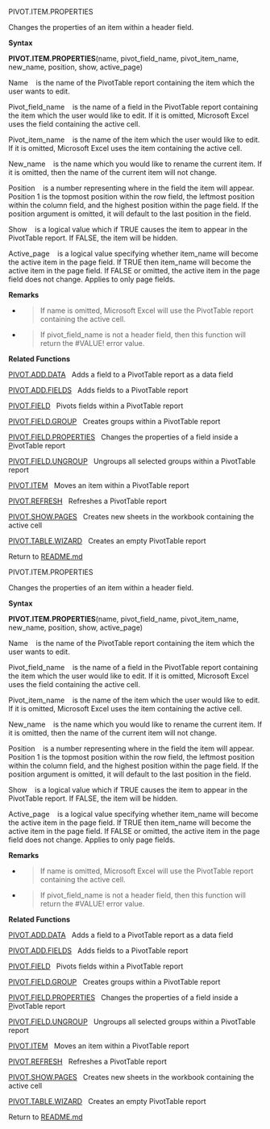 PIVOT.ITEM.PROPERTIES

Changes the properties of an item within a header field.

**Syntax**

**PIVOT.ITEM.PROPERTIES**(name, pivot\_field\_name, pivot\_item\_name,
new\_name, position, show, active\_page)

Name    is the name of the PivotTable report containing the item which
the user wants to edit.

Pivot\_field\_name    is the name of a field in the PivotTable report
containing the item which the user would like to edit. If it is omitted,
Microsoft Excel uses the field containing the active cell.

Pivot\_item\_name    is the name of the item which the user would like
to edit. If it is omitted, Microsoft Excel uses the item containing the
active cell.

New\_name    is the name which you would like to rename the current
item. If it is omitted, then the name of the current item will not
change.

Position    is a number representing where in the field the item will
appear. Position 1 is the topmost position within the row field, the
leftmost position within the column field, and the highest position
within the page field. If the position argument is omitted, it will
default to the last position in the field.

Show    is a logical value which if TRUE causes the item to appear in
the PivotTable report. If FALSE, the item will be hidden.

Active\_page    is a logical value specifying whether item\_name will
become the active item in the page field. If TRUE then item\_name will
become the active item in the page field. If FALSE or omitted, the
active item in the page field does not change. Applies to only page
fields.

**Remarks**

  - > If name is omitted, Microsoft Excel will use the PivotTable report
    > containing the active cell.

  - > If pivot\_field\_name is not a header field, then this function
    > will return the \#VALUE\! error value.

**Related Functions**

[PIVOT.ADD.DATA](PIVOT.ADD.DATA.md)   Adds a field to a PivotTable report as a data field

[PIVOT.ADD.FIELDS](PIVOT.ADD.FIELDS.md)   Adds fields to a PivotTable report

[PIVOT.FIELD](PIVOT.FIELD.md)   Pivots fields within a PivotTable report

[PIVOT.FIELD.GROUP](PIVOT.FIELD.GROUP.md)   Creates groups within a PivotTable report

[PIVOT.FIELD.PROPERTIES](PIVOT.FIELD.PROPERTIES.md)   Changes the properties of a field inside a
[P](P.md)ivotTable report

[PIVOT.FIELD.UNGROUP](PIVOT.FIELD.UNGROUP.md)   Ungroups all selected groups within a PivotTable
report

[PIVOT.ITEM](PIVOT.ITEM.md)   Moves an item within a PivotTable report

[PIVOT.REFRESH](PIVOT.REFRESH.md)   Refreshes a PivotTable report

[PIVOT.SHOW.PAGES](PIVOT.SHOW.PAGES.md)   Creates new sheets in the workbook containing the
active cell

[PIVOT.TABLE.WIZARD](PIVOT.TABLE.WIZARD.md)   Creates an empty PivotTable report



Return to [README.md](README.md)

PIVOT.ITEM.PROPERTIES

Changes the properties of an item within a header field.

**Syntax**

**PIVOT.ITEM.PROPERTIES**(name, pivot\_field\_name, pivot\_item\_name,
new\_name, position, show, active\_page)

Name    is the name of the PivotTable report containing the item which
the user wants to edit.

Pivot\_field\_name    is the name of a field in the PivotTable report
containing the item which the user would like to edit. If it is omitted,
Microsoft Excel uses the field containing the active cell.

Pivot\_item\_name    is the name of the item which the user would like
to edit. If it is omitted, Microsoft Excel uses the item containing the
active cell.

New\_name    is the name which you would like to rename the current
item. If it is omitted, then the name of the current item will not
change.

Position    is a number representing where in the field the item will
appear. Position 1 is the topmost position within the row field, the
leftmost position within the column field, and the highest position
within the page field. If the position argument is omitted, it will
default to the last position in the field.

Show    is a logical value which if TRUE causes the item to appear in
the PivotTable report. If FALSE, the item will be hidden.

Active\_page    is a logical value specifying whether item\_name will
become the active item in the page field. If TRUE then item\_name will
become the active item in the page field. If FALSE or omitted, the
active item in the page field does not change. Applies to only page
fields.

**Remarks**

  - > If name is omitted, Microsoft Excel will use the PivotTable report
    > containing the active cell.

  - > If pivot\_field\_name is not a header field, then this function
    > will return the \#VALUE\! error value.

**Related Functions**

[PIVOT.ADD.DATA](PIVOT.ADD.DATA.md)   Adds a field to a PivotTable report as a data field

[PIVOT.ADD.FIELDS](PIVOT.ADD.FIELDS.md)   Adds fields to a PivotTable report

[PIVOT.FIELD](PIVOT.FIELD.md)   Pivots fields within a PivotTable report

[PIVOT.FIELD.GROUP](PIVOT.FIELD.GROUP.md)   Creates groups within a PivotTable report

[PIVOT.FIELD.PROPERTIES](PIVOT.FIELD.PROPERTIES.md)   Changes the properties of a field inside a
[P](P.md)ivotTable report

[PIVOT.FIELD.UNGROUP](PIVOT.FIELD.UNGROUP.md)   Ungroups all selected groups within a PivotTable
report

[PIVOT.ITEM](PIVOT.ITEM.md)   Moves an item within a PivotTable report

[PIVOT.REFRESH](PIVOT.REFRESH.md)   Refreshes a PivotTable report

[PIVOT.SHOW.PAGES](PIVOT.SHOW.PAGES.md)   Creates new sheets in the workbook containing the
active cell

[PIVOT.TABLE.WIZARD](PIVOT.TABLE.WIZARD.md)   Creates an empty PivotTable report



Return to [README.md](README.md)

